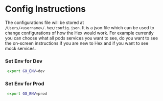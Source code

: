 # Config Instructions
The configurations file will be stored at `/Users/<username>/.hex/config.json`. It is a json file which can be used to change configurations of how the Hex would work. For example currently you can choose what all pods services you want to see, do you want to see the on-screen instructions if you are new to Hex and if you want to see mock services.
### Set Env for Dev
```bash
 export GO_ENV=dev
```
### Set Env for Prod
```bash
 export GO_ENV=prod
```
